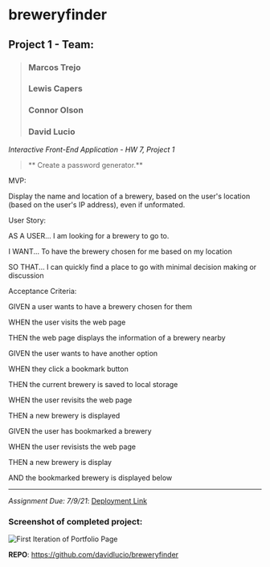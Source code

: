# breweryfinder
## Project 1 - Team:
> ### Marcos Trejo
> ### Lewis Capers
> ### Connor Olson
> ### David Lucio


*Interactive Front-End Application - HW 7, Project 1*
>** Create a password generator.**

MVP:

Display the name and location of a brewery, based on the user's location (based on the user's IP address), even if unformated.



User Story:

AS A USER...
I am looking for a brewery to go to.

I WANT...
To have the brewery chosen for me based on my location

SO THAT...
I can quickly find a place to go with minimal decision making or discussion



Acceptance Criteria:

GIVEN a user wants to have a brewery chosen for them

WHEN the user visits the web page

THEN the web page displays the information of a brewery nearby



GIVEN the user wants to have another option

WHEN they click a bookmark button

THEN the current brewery is saved to local storage



WHEN the user revisits the web page

THEN a new brewery is displayed



GIVEN the user has bookmarked a brewery

WHEN the user revisists the web page

THEN a new brewery is display

AND the bookmarked brewery is displayed below


-----


*Assignment Due: 7/9/21*: [Deployment Link](_blank)

### **Screenshot of completed project:**
![First Iteration of Portfolio Page](_blank)

**REPO**: https://github.com/davidlucio/breweryfinder